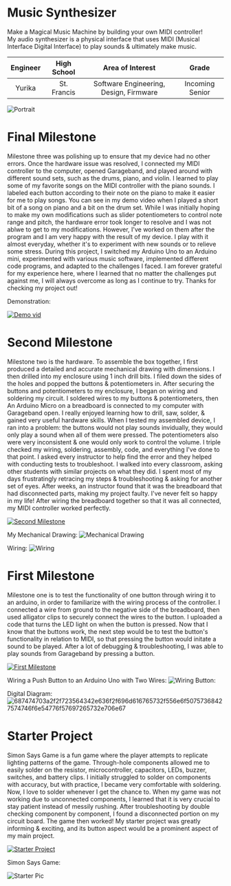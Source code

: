 ﻿# Music Synthesizer
Make a Magical Music Machine by building your own MIDI controller!                                                   
My audio synthesizer is a physical interface that uses MIDI (Musical Interface Digital Interface) to play sounds & ultimately make music.  


| **Engineer** | **High School** | **Area of Interest** | **Grade** |
|:--:|:--:|:--:|:--:|
| Yurika | St. Francis | Software Engineering, Design, Firmware | Incoming Senior

![Portrait](https://lh3.googleusercontent.com/au3b5g9DgD6LyzcLPWCJ-T5AIcsTTJQ-QvSRzEpv0d_-DmH7B3U6o58dw15uHRHOVxUwDbIRRtefoM-uU9WI8P3SBjy0vEPxxLCbd1IByhilJ-0jcbI0AFy2U_56StPDgzmAwiDg_mSGLRHjfiCWhgKC8iDih3gdyJixp4UtQBIuacC5GCLjt3BweKwbZY3OgVYv0yidWYP0yQyJOaqY-Vzn5jdJJlXin_iVaP-nZCYQmwgHoaiVhV3kvcBmyzWmYB5bWj2Izf3p2zUmep56XHLrwudgFnTiH19Z7KRIkEzOeC7SH17J9DCgkiBr87oZSZ3lfuojcBX3lmZnekwSXsXn63n_hm9QbtyRXBpO06RpL5joYGkmtlL3Iphfn-mKo5XsMOSc6wqlxICAZDIMiij219vo7w4YLwDHEW59Hcc4JlNsRw86KgCoIUK2Y3GOq1P8AIiVotauqESXOs1tiujEuprB3mzgkUncdI63H-qrHUFAIvAr9AY8GkElLkRbUN7P1qXfJ2JoNbljDWbGYcg5F-xVvq6gECtkPqoQnwnUHdptS6VoRxpn1RZAZQ0HwICxO7BPOfdvQtFHMytseu-bTWHXaVu6TDxPccHZMXw-ZlLgFVUm9tHhwI5BR799E4QtFf8cTwFy8p4vcCo7KgSa98kNIgmRczjU2aoKT9h9a-JxuCK8PZZFeG6fpuPga1SuMzdCl8Ps_WstDudNNH7XZTkkdDnrgnWh8sd4Q7-sxTZGKf_V3xxAYdnNV5d-s8Kjv4J_ZTtv9LwHdcm03VGHanV9bbnaQ4wug0f59FfnOdQO3le1sdwlcNDTSOQ9BdO6NXC50Kzv5BAkcGmjN2hjwKps0fDcjm_6Pgd-4JVnkZXq-sYc7hnu6S88GOIXP0NkJeEk9STFRG99Zyd9BannkJ23-7PD7Qnnr5tJAD7TjWXpiCNyGNfftWFyGVrywJlWVGqL3Jnl=w614-h626-no?authuser=0) 
  
# Final Milestone
Milestone three was polishing up to ensure that my device had no other errors. Once the hardware issue was resolved, I connected my MIDI controller to the computer, opened Garageband, and played around with different sound sets, such as the drums, piano, and violin. I learned to play some of my favorite songs on the MIDI controller with the piano sounds. I labeled each button according to their note on the piano to make it easier for me to play songs. You can see in my demo video when I played a short bit of a song on piano and a bit on the drum set. While I was initially hoping to make my own modifications such as slider potentiometers to control note range and pitch, the hardware error took longer to resolve and I was not ablwe to get to my modifications. However, I've worked on them after the program and I am very happy with the result of my device. I play with it almost everyday, whether it's to experiment with new sounds or to relieve some stress. During this project, I switched my Arduino Uno to an Arduino mini, experimented with various music software, implemented different code programs, and adapted to the challenges I faced. I am forever grateful for my experience here, where I learned that no matter the challenges put against me, I will always overcome as long as I continue to try. Thanks for checking my project out!  

Demonstration: 

[![Demo vid](https://lh3.googleusercontent.com/1UbYTN6cB_gxtPxWrGS-WsBG52upLTd9Lrmp5ra5GNT8u1Uo_lfAELGf0kc3LzjtltbqkbNEnE2CWkBnEotxDGB5Dlvpiw-9Z-XqY_eVcmnk2Xafw4L8eam2259iTdhHaVRBORCzuQIIddgW3Aw16WHYu6DPq-WdEwq5jDfF9eoeDvGceN-7GDXmjhLiuU9zdlGaSqVKAfz2X0Jsh2N9PAoF4AKhg-cPSGbfqdPfBvPh1_pXydNBFhLcO4_mMNNezjQ0Bnm0Bll7mE2T6M14SnvNETq6gFZKezlnypLeaoKvZLisI4NEttgSzsGeN1pwg31LoZ4J_XtqflkKbRS3nBtpljmEfGkoZzEJLplJrNtDKs2JJPtB8E3K2ALhOVdElvAQUQyeCilqQZueHjCNCgmVENcKGAnEM2zxqvp9oocGe6vxkHFcOq-ZsNJ7alovQi6KcDVOLGeNTlNWdQfCPRcPCf19QhWo6SKOtN8qXDMw8CCp30ipdSnuET2R3rBPwmnK9mWjNrq-eY_6sb8iouIUIaxHG3lKv8CWf-9RMooNyTHiR2CG3QFNkOIhMkJ8RbdaAO6K2KDWHtSW_wctmdQZcEAmJ4po7iWK82NcT_zJq-WR1p9Opi7mPT7_OkBEokN2z7QDaaLpKYv6RFzu4iMqjme5ailceNf_V7foSKf29r2TSpyCDG1pMADfcQriCE4ycik1OoBY-inZ96m6MxR1MRHirqPlFdj2sw302UvOpmOm_gsN0SuyMvmDlk8V-WYhQI32977eAg6KnVOcxUINkeb0AMoQoQEb_bC5MiXgt4xELSQVzxWKX9TfXG6C49dbiVrKyIZAQCha5N7Ooyj5RC8MCiUKckDUWk6_Ux1VDpHf2ra6Pp2hmrbX9cKldYyWhpWde1_faUlHmirNluyym6JtkdzbKOlvX_NkDra9UGETsRS7AHLXiINjV6ZEquzzOb7aH3Hg=w2876-h1498-no?authuser=0)](https://www.youtube.com/watch?v=pfR2WAOIaJk)

  
# Second Milestone
Milestone two is the hardware. To assemble the box together, I first produced a detailed and accurate mechanical drawing with dimensions. I then drilled into my enclosure using 1 inch drill bits. I filed down the sides of the holes and popped the buttons & potentiometers in. After securing the buttons and potentiometers to my enclosure, I began on wiring and soldering my circuit. I soldered wires to my buttons & potentiometers, then An Arduino Micro on a breadboard is connected to my computer with Garageband open. I really enjoyed learning how to drill, saw, solder, & gained very useful hardware skills. When I tested my assembled device, I ran into a problem: the buttons would not play sounds invidually, they would only play a sound when all of them were pressed. The potentiometers also were very inconsistent & one would only work to control the volume. I triple checked my wiring, soldering, assembly, code, and everything I've done to that point. I asked every instructor to help find the error and they helped with conducting tests to troubleshoot. I walked into every classroom, asking other students with similar projects on what they did. I spent most of my days frustratingly retracing my steps & troubleshooting & asking for another set of eyes. After weeks, an instructor found that it was the breadboard that had disconnected parts, making my project faulty. I've never felt so happy in my life! After wiring the breadboard together so that it was all connected, my MIDI controller worked perfectly.

[![Second Milestone](https://user-images.githubusercontent.com/69131491/180633882-a8a135a4-8112-457b-ac65-dacbc2dddfa6.jpg)](https://www.youtube.com/watch?v=wraI4bNwx1E)

My Mechanical Drawing:
![Mechanical Drawing](https://user-images.githubusercontent.com/69131491/180633210-ef3e3082-fb48-4936-a99d-cdc1ec0d082f.jpg)

Wiring:
![Wiring](https://lh3.googleusercontent.com/Cm3CYcPJJH5eBncKfLcWSFmRAWCKHxQsvHOj_G0ybGCMHY6NWpt13x9D0FDB2h92pTOiC7uLcfuPly2wadRq12kj104LBNCIoWMuaz96Zt_KB_jt866BKsgzjOfPA-k8xQctod_pQkH4OY4uzV7EIGFE-K_UYBT0o2Z36ydzPpyQRHZYjPINjYFBNyjO_Q3LMPnoOCJSuJOtJjMLs_-7D_C8rrl7qRxwR8evynty2mU3JyTy5EWGiGQ4TJ8O4E_4vSdTpe8UoF4Per72T9nFGbWSQBBSfy5eYEtvadOah6OQbSZSb4mrBeJyUlQTCY106kjiEU83DmH47GTnFA2qOjP6R3dJiAtqfFPR0OZtFg7uARAVeV8sLS3lV1l20QTqlMtoRZd8PrVZJm7fZpW21KmuWFXtsEwM3IWKgIpWv8a5R-VMOljN6kAUm_SxKB223hP0QSCR4_joyFeyr-SOy9YAn4AOBiX0PR_W7gkfV1UaPAusgASPGuJ8pV52Ss0T86daUD91KvJdUezWywF0NCmTngDSqHMzAdMM4rwvAjom0GLo32JfLKm4G3kPcFgOWb-C85zMCaJXcF5_sWOifO3c0Wy4kqIT9r5RG-HM7g12AiBVzKJXpthsFlOMB-w1iCpZPORoCenB0X-slfS500oJQH2FNnvUaY0pyGQT5EY2qoykapqt7o3fxjvAiSO0xP7jjNieV83U9W1b1X0HB312GUepqatpJFngFWubZO8jAPAb2-1UHq4EowULRLlU4bv4ooehUfqUMsByMM_yZnBxe_caCMJP1F7_OF1a5rWRqpWZw8DZrWf2LGX1yVH_JQIea7bUhHrE_t5pLqCPnypDsXKzfx9Feg4XCUti5oSRNtgMwgmf_6ROMDWKMk45EYOcra6935C_7m8qDQR_D4NrtoAISsIj3VSqFL_MhF5JjuurJPrTwcqk3DliwN9y6pgP25OusMQ97w=w1882-h1532-no?authuser=1)

# First Milestone 
Milestone one is to test the functionality of one button through wiring it to an arduino, in order to familiarize with the wiring process of the controller. I connected a wire from ground to the negative side of the breadboard, then used alligator clips to securely connect the wires to the button. I uploaded a code that turns the LED light on when the button is pressed. Now that I know that the buttons work, the next step would be to test the button's functionality in relation to MIDI, so that pressing the button would initate a sound to be played. After a lot of debugging & troubleshooting, I was able to play sounds from Garageband by pressing a button.  

[![First Milestone](https://user-images.githubusercontent.com/69131491/180633779-b83eaee0-87b1-463a-92c9-b7f53a7159a7.jpg)](https://www.youtube.com/watch?v=xcev04r7U3c)

Wiring a Push Button to an Arduino Uno with Two Wires:
![Wiring Button:](https://lh3.googleusercontent.com/vILPb5CYdGHte2COemTp2D_6qcOVAJfbL67xQJ3DgiRc11Ee9EayLIQXg1OWZqswSIKCYc40kBLEuNSdA7Jcx6y6k92kTd2BBm_1f_ssa4LKfFR1YWSMzJLht4aulQzSxd58tl84gWvSYu1ohO_nNtCFAVx0Rq4qqjCX52AoF9b9-ABHXXvjQfyZu-Oh8NDBvKzMM7v3zyaOrcQMo7IgZeuLcvHJFBxZfA7SBQ0dPpUasEYYkECF24Ck--vcME09xQS2rtj56Lo6Bf2vyD-JuIyvQpk9Y8pt6TUR5f8Rwi9VbQWPWQebGLQTf96iCmv8QuvRWmx0huQC3l7pFKpZjev5eLqV4wk7EG5GCjHWvmsjYjFio9HO-_m_eka2MQeEB3o9ioSCaSTCTUyuBFi9Sg14a5rO5MCPfzobH0dWUPzfjYr1oKUeWkgt1Bqn6TRjz330PqljDoLqdBYKNuhsG1X_11Q9veS-o2ubdpenNfEv1SkUvyQvBfG78gH9amxHc0qDWjjQ-i1MAQu5Ggh--qi-i3CDKWxyMSNGEbNp89vBSwABPviG3zyfcu6axF2zsMGiNo7zJ6ObZ5AIR5Suoh20uBhf7-_xHVmUMNdn_bCtBEbUNbBP5nWMFh3nMJD6o9pc2d45QeSYvF_rqwrP86U0KCB_-ao4A3Jrqw2sWNZ63wICrYD-Er5wkDPasVYeiH1D_HNPeLPmz446vAdtQl8GICavDlORHSXJZG89yjcQQoCwn_8uGU7WlQuxmvdtXSXJ07ovR_9dbuybFj3R9K1Ahctdn49cWflhf7acCnufaRiN8wZ1tvF9mLW9XxzKDk6Vug1MqGOlULmieBvGV6fdbb_vlpWGacEc7FNC2_ohI2UPySSnGR6E9-y-rLhs8e2Jd70OjGyeaSMF5PQYwMObYLaxUbXPYI1Ia1Hy66DKMRc4hinDcpvAjboXMeA6cFmG-tMVfFCkIA=w2784-h1379-no?authuser=1)


Digital Diagram:
![687474703a2f2f723564342e636f2f696d616765732f556e6f50757368427574746f6e54776f57697265732e706e67](https://user-images.githubusercontent.com/107583678/176976764-577f580a-b063-4661-919e-fb15f3a44748.png)


# Starter Project
Simon Says Game is a fun game where the player attempts to replicate lighting patterns of the game. Through-hole components allowed me to easily solder on the resistor, microcontroller, capacitors, LEDs, buzzer, switches, and battery clips. I initially struggled to solder on components with accuracy, but with practice, I became very comfortable with soldering. Now, I love to solder whenever I get the chance to. When my game was not working due to unconnected components, I learned that it is very crucial to stay patient instead of messily rushing. After troubleshooting by double checking component by component, I found a disconnected portion on my circuit board. The game then worked! My starter project was greatly informing & exciting, and its button aspect would be a prominent aspect of my main project.  


[![Starter Project](https://lh3.googleusercontent.com/uMjgroLEzz1-oRyDd5tfvssDqr7ZZ0UUlD7hngw1F9HkKccLJGNlje_usi1KS77vND3sCWKqG2nF_PMnfy07iah38ZhYhmu0x3OtYZfEqsB391-fA6cQ2iA7aHUHRO3M7g552N1i1lwlHBlgJICb_YfnMDEx8h9MSa8e180zUEt-1coHf3EpxEXMZtkad8sRxIZKwFDbG-zEAkyeM_FT0obqNizCv_jFspzKOSsYagz-EbDUrtv6_IDcE12IuO5W4i7QanlRex3mJDmj8L0sam5oeEvbBHs6uDTQbpvaEu_cl4KA0x9azXGnvgyZ2AuFLH2P55WPdkUBiR8nQpdO1UlLOO8s98XHY4vzIK3plRCy-X0Ga4lShpJNY3js_VzrhLWhktPBXK3Fp8N0tC8G1x7UCDbsQeSjisFloQA7EqKkxuYsPy9K-dJ3FN9ICA9HbL_QDLea_fifonTJzW9E_CS_ycNDZnJ2LWcjQioVwluF2wMDFLtuaU55VgZWAMEgvUFJAUYh1u9E4cvGLqWd_qeMQzs61mQAm3BV521QN19HdHB6TKy11d4pV94XqY6hXkURcsv3eomhjZwffuednwiVPmh9z-myBbDsQyFwaKQO8mFIGHfnmReYFXnUAo16xBf3SFpuROXz2ENlUIpInC55YNQ6b4WmqiZN1vWsRdrboG4WlD5FRCRChXueLlFIZ3EFlFN7bkHeCRzt8h5eATbrOjC6YsPftIKvHU7bZ38A4oDv5yvyI_LXv6Zdfj_acggF16g8JCbmvQC76AippMA94E5PH_tR_okq0x800VFlzl7VsimKpwzlzUeW61M5wpcMCPEj83D53Z9sJtjH7b742dg2wEfgXtGbBVt-UIpuSQNMz_Nl7xKnKDGkfwRKp0aimW7u3em1Lpnc3RbAo6AcsTEfytSgb6_QIx2bJ_FZKXrO_OoBNEzwUgVqfds685TBOz59vLYJ2A=w1280-h720-no?authuser=1)](https://www.youtube.com/watch?v=hb178l7bCHs)

Simon Says Game:

![Starter Pic](https://cdn.sparkfun.com//assets/parts/5/1/5/0/SparkFun_Simon_Says_-_Through-Hole_Soldering_Kit-03.jpg)


